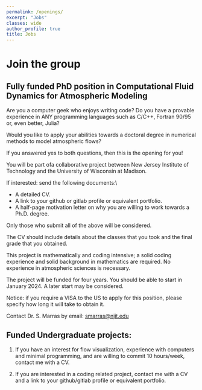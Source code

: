 ```yaml
---
permalink: /openings/
excerpt: "Jobs"
classes: wide
author_profile: true
title: Jobs
---
```

# Join the group

## Fully funded PhD position in Computational Fluid Dynamics for Atmospheric Modeling
Are you a computer geek who enjoys writing code? Do you have a provable experience in ANY programming languages such as C/C++, Fortran 90/95 or, even better, Julia?

Would you like to apply your abilities towards a doctoral degree in numerical methods to model atmospheric flows?

If you answered yes to both questions, then this is the opening for you!

You will be part ofa collaborative project between New Jersey Institute of Technology and the University of Wisconsin at Madison. 

If interested: send the following documents:\
- A detailed CV.
- A link to your github or gitlab profile or equivalent portfolio.
- A half-page motivation letter on why you are willing to work towards a Ph.D. degree.

Only those who submit all of the above will be considered.

The CV should include details about the classes that you took and the final grade that you obtained.

This project is mathematically and coding intensive; a solid coding experience  and solid background in mathematics are required. No experience in atmospheric sciences is necessary.

The project will be funded for four years. You should be able to start in
January 2024. A later start may be considered.

Notice: if you require a VISA to the US to apply for this position, please specify how long it will take to obtain it.

Contact Dr. S. Marras by email: smarras@njit.edu

## Funded Undergraduate projects:
1. If you have an interest for flow visualization, experience with computers and minimal programming, and are willing to commit 10 hours/week, contact me with a CV.

2. If you are interested in a coding related project, contact me with a CV and a link to your github/gitlab profile or equivalent portfolio.